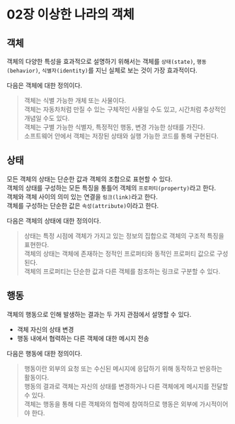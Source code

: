 # 02장 이상한 나라의 객체

## 객체

객체의 다양한 특성을 효과적으로 설명하기 위해서는 객체를 `상태(state)`, `행동(behavior)`, `식별자(identity)`를 지닌 실체로 보는 것이 가장 효과적이다.

다음은 객체에 대한 정의이다.

> 객체는 식별 가능한 개체 또는 사물이다.  
> 객체는 자동차처럼 만질 수 있는 구체적인 사물일 수도 있고, 시간처럼 추상적인 개념일 수도 있다.  
> 객체는 구별 가능한 식별자, 특정적인 행동, 변경 가능한 상태를 가진다.  
> 소프트웨어 안에서 객체는 저장된 상태와 실행 가능한 코드를 통해 구현된다.

## 상태

모든 객체의 상태는 단순한 값과 객체의 조합으로 표현할 수 있다.  
객체의 상태를 구성하는 모든 특징을 통틀어 객체의 `프로퍼티(property)`라고 한다.  
객체와 객체 사이의 의미 있는 연결을 `링크(link)`라고 한다.  
객체를 구성하는 단순한 값은 `속성(attribute)`이라고 한다.

다음은 객체의 상태에 대한 정의이다.

> 상태는 특정 시점에 객체가 가지고 있는 정보의 집합으로 객체의 구조적 특징을 표현한다.  
> 객체의 상태는 객체에 존재하는 정적인 프로퍼티와 동적인 프로퍼티 값으로 구성된다.  
> 객체의 프로퍼티는 단순한 값과 다른 객체를 참조하는 링크로 구분할 수 있다.

## 행동

객체의 행동으로 인해 발생하는 결과는 두 가지 관점에서 설명할 수 있다.

- 객체 자신의 상태 변경
- 행동 내에서 협력하는 다른 객체에 대한 메시지 전송

다음은 행동에 대한 정의이다.

> 행동이란 외부의 요청 또는 수신된 메시지에 응답하기 위해 동작하고 반응하는 활동이다.  
> 행동의 결과로 객체는 자신의 상태를 변경하거나 다른 객체에게 메시지를 전달할 수 있다.  
> 객체는 행동을 통해 다른 객체와의 협력에 참여하므로 행동은 외부에 가시적이어야 한다.